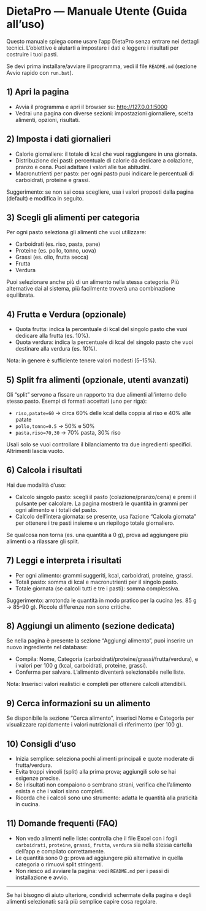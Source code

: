 # DietaPro — Manuale Utente (Guida all’uso)

Questo manuale spiega come usare l’app DietaPro senza entrare nei dettagli tecnici. L’obiettivo è aiutarti a impostare i dati e leggere i risultati per costruire i tuoi pasti.

Se devi prima installare/avviare il programma, vedi il file `README.md` (sezione Avvio rapido con `run.bat`).

## 1) Apri la pagina
- Avvia il programma e apri il browser su: http://127.0.0.1:5000
- Vedrai una pagina con diverse sezioni: impostazioni giornaliere, scelta alimenti, opzioni, risultati.

## 2) Imposta i dati giornalieri
- Calorie giornaliere: il totale di kcal che vuoi raggiungere in una giornata.
- Distribuzione dei pasti: percentuale di calorie da dedicare a colazione, pranzo e cena. Puoi adattare i valori alle tue abitudini.
- Macronutrienti per pasto: per ogni pasto puoi indicare le percentuali di carboidrati, proteine e grassi.

Suggerimento: se non sai cosa scegliere, usa i valori proposti dalla pagina (default) e modifica in seguito.

## 3) Scegli gli alimenti per categoria
Per ogni pasto seleziona gli alimenti che vuoi utilizzare:
- Carboidrati (es. riso, pasta, pane)
- Proteine (es. pollo, tonno, uova)
- Grassi (es. olio, frutta secca)
- Frutta
- Verdura

Puoi selezionare anche più di un alimento nella stessa categoria. Più alternative dai al sistema, più facilmente troverà una combinazione equilibrata.

## 4) Frutta e Verdura (opzionale)
- Quota frutta: indica la percentuale di kcal del singolo pasto che vuoi dedicare alla frutta (es. 10%).
- Quota verdura: indica la percentuale di kcal del singolo pasto che vuoi destinare alla verdura (es. 10%).

Nota: in genere è sufficiente tenere valori modesti (5–15%).

## 5) Split fra alimenti (opzionale, utenti avanzati)
Gli “split” servono a fissare un rapporto tra due alimenti all’interno dello stesso pasto. Esempi di formati accettati (uno per riga):
- `riso,patate=60`  → circa 60% delle kcal della coppia al riso e 40% alle patate
- `pollo,tonno=0.5` → 50% e 50%
- `pasta,riso=70,30` → 70% pasta, 30% riso

Usali solo se vuoi controllare il bilanciamento tra due ingredienti specifici. Altrimenti lascia vuoto.

## 6) Calcola i risultati
Hai due modalità d’uso:
- Calcolo singolo pasto: scegli il pasto (colazione/pranzo/cena) e premi il pulsante per calcolare. La pagina mostrerà le quantità in grammi per ogni alimento e i totali del pasto.
- Calcolo dell’intera giornata: se presente, usa l’azione “Calcola giornata” per ottenere i tre pasti insieme e un riepilogo totale giornaliero.

Se qualcosa non torna (es. una quantità a 0 g), prova ad aggiungere più alimenti o a rilassare gli split.

## 7) Leggi e interpreta i risultati
- Per ogni alimento: grammi suggeriti, kcal, carboidrati, proteine, grassi.
- Totali pasto: somma di kcal e macronutrienti per il singolo pasto.
- Totale giornata (se calcoli tutti e tre i pasti): somma complessiva.

Suggerimento: arrotonda le quantità in modo pratico per la cucina (es. 85 g → 85–90 g). Piccole differenze non sono critiche.

## 8) Aggiungi un alimento (sezione dedicata)
Se nella pagina è presente la sezione “Aggiungi alimento”, puoi inserire un nuovo ingrediente nel database:
- Compila: Nome, Categoria (carboidrati/proteine/grassi/frutta/verdura), e i valori per 100 g (kcal, carboidrati, proteine, grassi).
- Conferma per salvare. L’alimento diventerà selezionabile nelle liste.

Nota: Inserisci valori realistici e completi per ottenere calcoli attendibili.

## 9) Cerca informazioni su un alimento
Se disponibile la sezione “Cerca alimento”, inserisci Nome e Categoria per visualizzare rapidamente i valori nutrizionali di riferimento (per 100 g).

## 10) Consigli d’uso
- Inizia semplice: seleziona pochi alimenti principali e quote moderate di frutta/verdura.
- Evita troppi vincoli (split) alla prima prova; aggiungili solo se hai esigenze precise.
- Se i risultati non compaiono o sembrano strani, verifica che l’alimento esista e che i valori siano completi.
- Ricorda che i calcoli sono uno strumento: adatta le quantità alla praticità in cucina.

## 11) Domande frequenti (FAQ)
- Non vedo alimenti nelle liste: controlla che il file Excel con i fogli `carboidrati`, `proteine`, `grassi`, `frutta`, `verdura` sia nella stessa cartella dell’app e compilato correttamente.
- Le quantità sono 0 g: prova ad aggiungere più alternative in quella categoria o rimuovi split stringenti.
- Non riesco ad avviare la pagina: vedi `README.md` per i passi di installazione e avvio.

---
Se hai bisogno di aiuto ulteriore, condividi schermate della pagina e degli alimenti selezionati: sarà più semplice capire cosa regolare.
